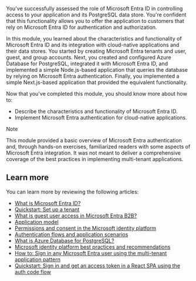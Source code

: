 You've successfully assessed the role of Microsoft Entra ID in controlling access to your application and its PostgreSQL data store. You're confident that this functionality allows you to offer the application to customers that rely on Microsoft Entra ID for authentication and authorization. 

In this module, you learned about the characteristics and functionality of Microsoft Entra ID and its integration with cloud-native applications and their data stores. You started by creating Microsoft Entra tenants and user, guest, and group accounts. Next, you created and configured Azure Database for PostgreSQL, integrated it with Microsoft Entra ID, and implemented a simple Node.js-based application that queries the database by relying on Microsoft Entra authentication. Finally, you implemented a simple Next.js-based application that provided the equivalent functionality.

Now that you've completed this module, you should know more about how to:

* Describe the characteristics and functionality of Microsoft Entra ID.
* Implement Microsoft Entra authentication for cloud-native applications.

> [!NOTE]
> This module provided a basic overview of Microsoft Entra authentication and, through hands-on exercises, familiarized readers with some aspects of Microsoft Entra integration. It was not meant to deliver a comprehensive coverage of the best practices in implementing multi-tenant applications. 

## Learn more

You can learn more by reviewing the following articles:

* [What is Microsoft Entra ID?](/azure/active-directory/fundamentals/active-directory-whatis?azure-portal=true)
* [Quickstart: Set up a tenant](/azure/active-directory/develop/quickstart-create-new-tenant?azure-portal=true)
* [What is guest user access in Microsoft Entra B2B?](/azure/active-directory/external-identities/what-is-b2b?azure-portal=true)
* [Application model](/azure/active-directory/develop/application-model?azure-portal=true)
* [Permissions and consent in the Microsoft identity platform](/azure/active-directory/develop/v2-permissions-and-consent?azure-portal=true)
* [Authentication flows and application scenarios](/azure/active-directory/develop/authentication-flows-app-scenarios?azure-portal=true)
* [What is Azure Database for PostgreSQL?](/azure/postgresql/overview?azure-portal=true)
* [Microsoft identity platform best practices and recommendations](/azure/active-directory/develop/identity-platform-integration-checklist?azure-portal=true)
* [How to: Sign in any Microsoft Entra user using the multi-tenant application pattern](/azure/active-directory/develop/howto-convert-app-to-be-multi-tenant?azure-portal=true)
* [Quickstart: Sign in and get an access token in a React SPA using the auth code flow](/azure/active-directory/develop/quickstart-v2-javascript-auth-code-react?azure-portal=true)
